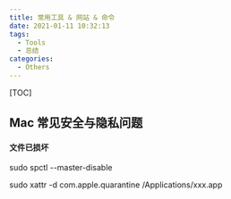 ```yaml
---
title: 常用工具 & 网站 & 命令
date: 2021-01-11 10:32:13
tags:
  - Tools
  - 总结
categories:
  - Others
---
```


[TOC]

## Mac 常见安全与隐私问题

#### 文件已损坏

sudo spctl --master-disable

sudo xattr -d com.apple.quarantine /Applications/xxx.app
